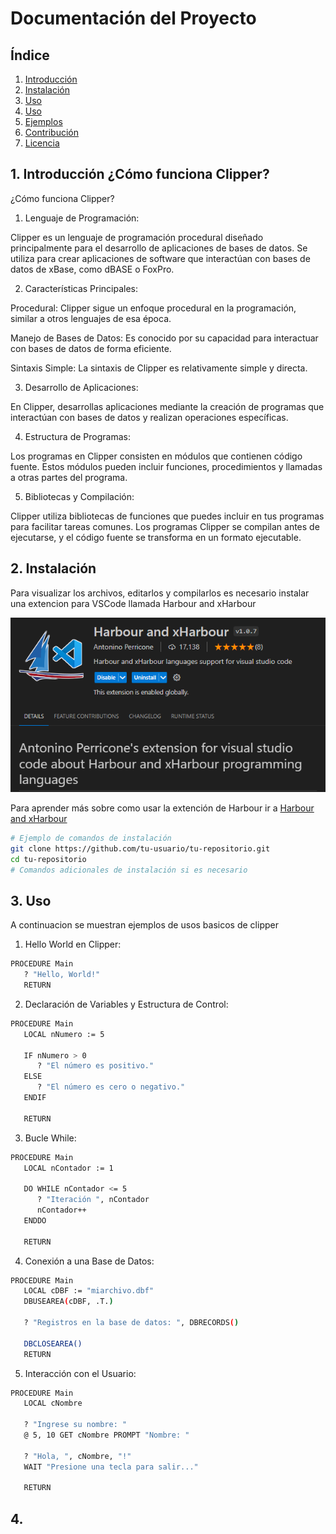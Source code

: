 # Documentación del Proyecto

## Índice

1. [Introducción](#1-introducción)
2. [Instalación](#2-instalación)
3. [Uso](#3-Uso)
4. [Uso](#4-uso)
5. [Ejemplos](#5-ejemplos)
6. [Contribución](#6-contribución)
7. [Licencia](#7-licencia)

## 1. Introducción ¿Cómo funciona Clipper?

¿Cómo funciona Clipper?
1. Lenguaje de Programación:

Clipper es un lenguaje de programación procedural diseñado principalmente para el desarrollo de aplicaciones de bases de datos.
Se utiliza para crear aplicaciones de software que interactúan con bases de datos de xBase, como dBASE o FoxPro.

2. Características Principales:

Procedural: Clipper sigue un enfoque procedural en la programación, similar a otros lenguajes de esa época.

Manejo de Bases de Datos: Es conocido por su capacidad para interactuar con bases de datos de forma eficiente.

Sintaxis Simple: La sintaxis de Clipper es relativamente simple y directa.

3. Desarrollo de Aplicaciones:

En Clipper, desarrollas aplicaciones mediante la creación de programas que interactúan con bases de datos y realizan operaciones específicas.

4. Estructura de Programas:

Los programas en Clipper consisten en módulos que contienen código fuente. Estos módulos pueden incluir funciones, procedimientos y llamadas a otras partes del programa.

5. Bibliotecas y Compilación:

Clipper utiliza bibliotecas de funciones que puedes incluir en tus programas para facilitar tareas comunes.
Los programas Clipper se compilan antes de ejecutarse, y el código fuente se transforma en un formato ejecutable.

## 2. Instalación

Para visualizar los archivos, editarlos y compilarlos es necesario instalar una extencion para VSCode llamada Harbour and xHarbour

![Harbour and xHarbour](files/image.png)

Para aprender más sobre como usar la extención de Harbour ir a [Harbour and xHarbour](https://medium.com/harbour-magazine/visual-studio-code-para-harbour-85b0646ff312)

```bash
# Ejemplo de comandos de instalación
git clone https://github.com/tu-usuario/tu-repositorio.git
cd tu-repositorio
# Comandos adicionales de instalación si es necesario
```
## 3. Uso
A continuacion se muestran ejemplos de usos basicos de clipper 

1. Hello World en Clipper:
```Bash
PROCEDURE Main
   ? "Hello, World!"
   RETURN
```
2. Declaración de Variables y Estructura de Control:
```Bash
PROCEDURE Main
   LOCAL nNumero := 5

   IF nNumero > 0
      ? "El número es positivo."
   ELSE
      ? "El número es cero o negativo."
   ENDIF

   RETURN
```
3. Bucle While:
```Bash
PROCEDURE Main
   LOCAL nContador := 1

   DO WHILE nContador <= 5
      ? "Iteración ", nContador
      nContador++
   ENDDO

   RETURN
```
4. Conexión a una Base de Datos:
```Bash
PROCEDURE Main
   LOCAL cDBF := "miarchivo.dbf"
   DBUSEAREA(cDBF, .T.)

   ? "Registros en la base de datos: ", DBRECORDS()

   DBCLOSEAREA()
   RETURN

```
5. Interacción con el Usuario:
```Bash
PROCEDURE Main
   LOCAL cNombre

   ? "Ingrese su nombre: "
   @ 5, 10 GET cNombre PROMPT "Nombre: "

   ? "Hola, ", cNombre, "!"
   WAIT "Presione una tecla para salir..."

   RETURN

```

## 4.
